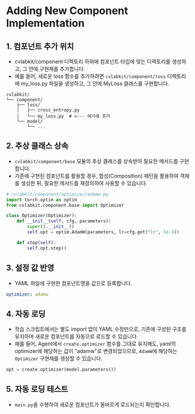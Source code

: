 # Adding New Component Implementation

## 1. 컴포넌트 추가 위치
- cvlabkit/component 디렉토리 하위에 컴포넌트 타입에 맞는 디렉토리를 생성하고, 그 안에 구현체를 추가합니다.
- 예를 들어, 새로운 loss 함수를 추가하려면 `cvlabkit/component/loss` 디렉토리에 my_loss.py 파일을 생성하고, 그 안에 MyLoss 클래스를 구현합니다.

```
cvlabkit/
└── component/
    ├── loss/
    │   ├── cross_entropy.py
    │   └── my_loss.py  # <--- 여기에 추가
    └── model/
        └── ...
```

## 2. **추상 클래스 상속**
- `cvlabkit/component/base` 모듈의 추상 클래스를 상속받아 필요한 메서드를 구현합니다.
- 기존에 구현된 컴포넌트를 활용할 경우, 합성(Composition) 패턴을 활용하여 객체를 생성한 뒤, 필요한 메서드를 재정의하여 사용할 수 있습니다.

```python
# cvlabkit/component/optimizer/adamw.py
import torch.optim as optim
from cvlabkit.component.base import Optimizer

class Optimizer(Optimizer):
    def __init__(self, cfg, parameters):
        super().__init__()
        self.opt = optim.AdamW(parameters, lr=cfg.get("lr", 1e-3))

    def step(self):
        self.opt.step()
```

## 3. **설정 값 반영**
- YAML 파일에 구현한 컴포넌트명을 값으로 등록합니다.

```yaml
optimizer: adamw
```

## 4. **자동 로딩**
- 학습 스크립트에서는 별도 import 없이 YAML 수정만으로, 기존에 구성된 구조를 유지하며 새로운 컴포넌트를 자동으로 로드할 수 있습니다.
- 예를 들어, Agent에서 `create.optimizer` 함수를 그대로 유지해도, yaml의 optimizer에 해당하는 값이 "adamw"로 변경되었으므로, `AdamW`에 해당하는 `Optimizer` 구현체를 생성할 수 있습니다.

```python
opt = create.optimizer(model.parameters())
```

## 5. **자동 로딩 테스트**
- `main.py`을 수행하여 새로운 컴포넌트가 올바르게 로드되는지 확인합니다.